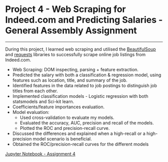 # Project 4 - Web Scraping for Indeed.com and Predicting Salaries - General Assembly Assignment

- - - - 

During this project, I learned web scraping and utilised the [BeautifulSoup](https://www.crummy.com/software/BeautifulSoup/bs4/doc/) and [requests](https://2.python-requests.org/en/master/) libraries to successfully scrape online job listings from Indeed.com.

* Web Scraping: DOM inspecting, parsing + feature extraction. 
* Predicted the salary with both a classification & regression model, using features such as location, title, and summary of the job. 
* Identified features in the data related to job postings to distinguish job titles from each other.
* Implemented classification models - Logistic regression with both statsmodels and Sci-kit learn.
* Coefficients/feature importances evaluation. 
* Model evaluation:
  * Used cross-validation to evaluate my models.
  * Evaluated the accuracy, AUC, precision and recall of the models. 
  * Plotted the ROC and precision-recall curve.
* Discussed the differences and explained when a high-recall or a high-precision model scenario is beneficial.
* Obtained the ROC/precision-recall curves for the different models

[Jupyter Notebook - Assignment 4](Project_4.ipynb)
